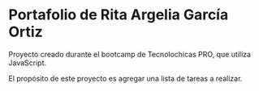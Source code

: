 # Portafolio de Rita Argelia García Ortiz

Proyecto creado durante el bootcamp de Tecnolochicas PRO, que utiliza JavaScript.

El propósito de este proyecto es agregar una lista de tareas a realizar.